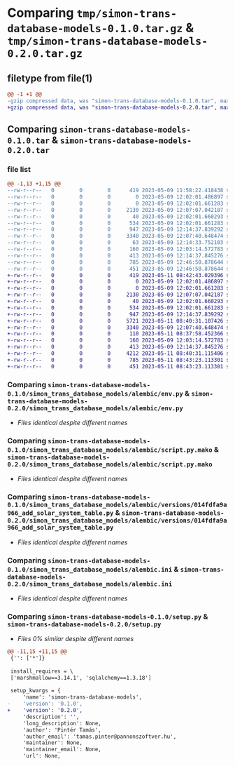 # Comparing `tmp/simon-trans-database-models-0.1.0.tar.gz` & `tmp/simon-trans-database-models-0.2.0.tar.gz`

## filetype from file(1)

```diff
@@ -1 +1 @@
-gzip compressed data, was "simon-trans-database-models-0.1.0.tar", max compression
+gzip compressed data, was "simon-trans-database-models-0.2.0.tar", max compression
```

## Comparing `simon-trans-database-models-0.1.0.tar` & `simon-trans-database-models-0.2.0.tar`

### file list

```diff
@@ -1,13 +1,15 @@
--rw-r--r--   0        0        0      419 2023-05-09 11:58:22.418438 simon-trans-database-models-0.1.0/pyproject.toml
--rw-r--r--   0        0        0        0 2023-05-09 12:02:01.486897 simon-trans-database-models-0.1.0/simon_trans_database_models/__init__.py
--rw-r--r--   0        0        0        0 2023-05-09 12:02:01.661283 simon-trans-database-models-0.1.0/simon_trans_database_models/alembic/__init__.py
--rw-r--r--   0        0        0     2130 2023-05-09 12:07:07.042187 simon-trans-database-models-0.1.0/simon_trans_database_models/alembic/env.py
--rw-r--r--   0        0        0       40 2023-05-09 12:02:01.660293 simon-trans-database-models-0.1.0/simon_trans_database_models/alembic/README
--rw-r--r--   0        0        0      534 2023-05-09 12:02:01.661283 simon-trans-database-models-0.1.0/simon_trans_database_models/alembic/script.py.mako
--rw-r--r--   0        0        0      947 2023-05-09 12:14:37.839292 simon-trans-database-models-0.1.0/simon_trans_database_models/alembic/versions/014fdfa9a966_add_solar_system_table.py
--rw-r--r--   0        0        0     3340 2023-05-09 12:07:40.648474 simon-trans-database-models-0.1.0/simon_trans_database_models/alembic.ini
--rw-r--r--   0        0        0       63 2023-05-09 12:14:33.752103 simon-trans-database-models-0.1.0/simon_trans_database_models/tables/__init__.py
--rw-r--r--   0        0        0      160 2023-05-09 12:03:14.572783 simon-trans-database-models-0.1.0/simon_trans_database_models/tables/base.py
--rw-r--r--   0        0        0      413 2023-05-09 12:14:37.845276 simon-trans-database-models-0.1.0/simon_trans_database_models/tables/solar_system.py
--rw-r--r--   0        0        0      785 2023-05-09 12:46:50.878644 simon-trans-database-models-0.1.0/setup.py
--rw-r--r--   0        0        0      451 2023-05-09 12:46:50.878644 simon-trans-database-models-0.1.0/PKG-INFO
+-rw-r--r--   0        0        0      419 2023-05-11 08:42:43.029396 simon-trans-database-models-0.2.0/pyproject.toml
+-rw-r--r--   0        0        0        0 2023-05-09 12:02:01.486897 simon-trans-database-models-0.2.0/simon_trans_database_models/__init__.py
+-rw-r--r--   0        0        0        0 2023-05-09 12:02:01.661283 simon-trans-database-models-0.2.0/simon_trans_database_models/alembic/__init__.py
+-rw-r--r--   0        0        0     2130 2023-05-09 12:07:07.042187 simon-trans-database-models-0.2.0/simon_trans_database_models/alembic/env.py
+-rw-r--r--   0        0        0       40 2023-05-09 12:02:01.660293 simon-trans-database-models-0.2.0/simon_trans_database_models/alembic/README
+-rw-r--r--   0        0        0      534 2023-05-09 12:02:01.661283 simon-trans-database-models-0.2.0/simon_trans_database_models/alembic/script.py.mako
+-rw-r--r--   0        0        0      947 2023-05-09 12:14:37.839292 simon-trans-database-models-0.2.0/simon_trans_database_models/alembic/versions/014fdfa9a966_add_solar_system_table.py
+-rw-r--r--   0        0        0     5721 2023-05-11 08:40:31.107426 simon-trans-database-models-0.2.0/simon_trans_database_models/alembic/versions/5eee6d4b6713_add_weather_forecast_table.py
+-rw-r--r--   0        0        0     3340 2023-05-09 12:07:40.648474 simon-trans-database-models-0.2.0/simon_trans_database_models/alembic.ini
+-rw-r--r--   0        0        0      110 2023-05-11 08:37:58.452366 simon-trans-database-models-0.2.0/simon_trans_database_models/tables/__init__.py
+-rw-r--r--   0        0        0      160 2023-05-09 12:03:14.572783 simon-trans-database-models-0.2.0/simon_trans_database_models/tables/base.py
+-rw-r--r--   0        0        0      413 2023-05-09 12:14:37.845276 simon-trans-database-models-0.2.0/simon_trans_database_models/tables/solar_system.py
+-rw-r--r--   0        0        0     4212 2023-05-11 08:40:31.115406 simon-trans-database-models-0.2.0/simon_trans_database_models/tables/weather_forecast.py
+-rw-r--r--   0        0        0      785 2023-05-11 08:43:23.113301 simon-trans-database-models-0.2.0/setup.py
+-rw-r--r--   0        0        0      451 2023-05-11 08:43:23.113301 simon-trans-database-models-0.2.0/PKG-INFO
```

### Comparing `simon-trans-database-models-0.1.0/simon_trans_database_models/alembic/env.py` & `simon-trans-database-models-0.2.0/simon_trans_database_models/alembic/env.py`

 * *Files identical despite different names*

### Comparing `simon-trans-database-models-0.1.0/simon_trans_database_models/alembic/script.py.mako` & `simon-trans-database-models-0.2.0/simon_trans_database_models/alembic/script.py.mako`

 * *Files identical despite different names*

### Comparing `simon-trans-database-models-0.1.0/simon_trans_database_models/alembic/versions/014fdfa9a966_add_solar_system_table.py` & `simon-trans-database-models-0.2.0/simon_trans_database_models/alembic/versions/014fdfa9a966_add_solar_system_table.py`

 * *Files identical despite different names*

### Comparing `simon-trans-database-models-0.1.0/simon_trans_database_models/alembic.ini` & `simon-trans-database-models-0.2.0/simon_trans_database_models/alembic.ini`

 * *Files identical despite different names*

### Comparing `simon-trans-database-models-0.1.0/setup.py` & `simon-trans-database-models-0.2.0/setup.py`

 * *Files 0% similar despite different names*

```diff
@@ -11,15 +11,15 @@
 {'': ['*']}
 
 install_requires = \
 ['marshmallow==3.14.1', 'sqlalchemy==1.3.18']
 
 setup_kwargs = {
     'name': 'simon-trans-database-models',
-    'version': '0.1.0',
+    'version': '0.2.0',
     'description': '',
     'long_description': None,
     'author': 'Pintér Tamás',
     'author_email': 'tamas.pinter@pannonszoftver.hu',
     'maintainer': None,
     'maintainer_email': None,
     'url': None,
```

